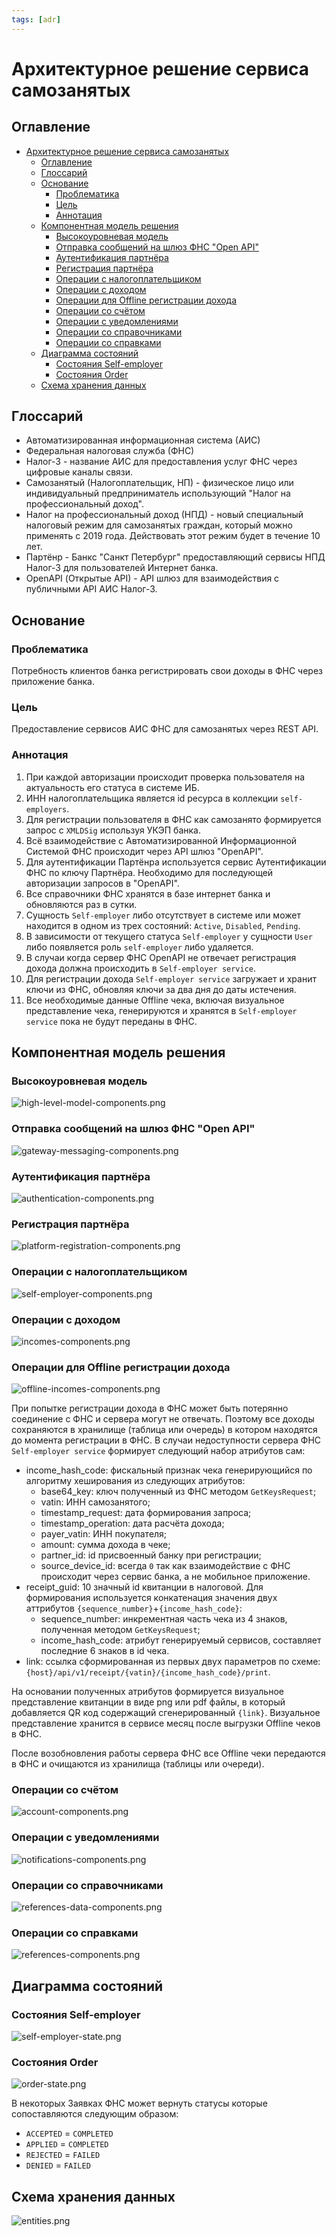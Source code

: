```yaml
---
tags: [adr]
---
```


# Архитектурное решение сервиса самозанятых

## Оглавление

- [Архитектурное решение сервиса самозанятых](#архитектурное-решение-сервиса-самозанятых)
  - [Оглавление](#оглавление)
  - [Глоссарий](#глоссарий)
  - [Основание](#основание)
    - [Проблематика](#проблематика)
    - [Цель](#цель)
    - [Аннотация](#аннотация)
  - [Компонентная модель решения](#компонентная-модель-решения)
    - [Высокоуровневая модель](#высокоуровневая-модель)
    - [Отправка сообщений на шлюз ФНС "Open API"](#отправка-сообщений-на-шлюз-фнс-open-api)
    - [Аутентификация партнёра](#аутентификация-партнёра)
    - [Регистрация партнёра](#регистрация-партнёра)
    - [Операции с налогоплательщиком](#операции-с-налогоплательщиком)
    - [Операции с доходом](#операции-с-доходом)
    - [Операции для Offline регистрации дохода](#операции-для-offline-регистрации-дохода)
    - [Операции со счётом](#операции-со-счётом)
    - [Операции с уведомлениями](#операции-с-уведомлениями)
    - [Операции со справочниками](#операции-со-справочниками)
    - [Операции со справками](#операции-со-справками)
  - [Диаграмма состояний](#диаграмма-состояний)
    - [Состояния Self-employer](#состояния-self-employer)
    - [Состояния Order](#состояния-order)
  - [Схема хранения данных](#схема-хранения-данных)

## Глоссарий

- Автоматизированная информационная система (АИС)
- Федеральная налоговая служба (ФНС)
- Налог-3 - название АИС для предоставления услуг ФНС через цифровые каналы связи.
- Самозанятый (Налогоплательщик, НП) - физическое лицо или индивидуальный предприниматель использующий "Налог на профессиональный доход".
- Налог на профессиональный доход (НПД) - новый специальный налоговый режим для самозанятых граждан, который можно применять с 2019 года. Действовать этот режим будет в течение 10 лет.
- Партёнр - Банкс "Санкт Петербург" предоставляющий сервисы НПД Налог-3 для пользователей Интернет банка.
- OpenAPI (Открытые API) -  API шлюз для взаимодействия с публичными API АИС Налог-3.

## Основание

### Проблематика

Потребность клиентов банка регистрировать свои доходы в ФНС через приложение банка.

### Цель

Предоставление сервисов АИС ФНС для самозанятых через REST API.

### Аннотация

1. При каждой авторизации происходит проверка пользователя на актуальность его статуса в системе ИБ.
2. ИНН налогоплательщика является id ресурса в коллекции `self-employers`.
3. Для регистрации пользователя в ФНС как самозанято формируется запрос с `XMLDSig` используя УКЭП банка.
4. Всё взаимодействие с Автоматизированной Информационной Системой ФНС происходит через API шлюз "OpenAPI".
5. Для аутентификации Партёнра используется сервис Аутентификации ФНС по ключу Партнёра. Необходимо для последующей авторизации запросов в "OpenAPI".
6. Все справочники ФНС хранятся в базе интернет банка и обновляются раз в сутки.
7. Сущность `Self-employer` либо отсутствует в системе или может находится в одном из трех состояний: `Active`, `Disabled`, `Pending`.
8. В зависимости от текущего статуса `Self-employer` у сущности `User` либо появляется роль `self-employer` либо удаляется.
9. В случаи когда сервер ФНС OpenAPI не отвечает регистрация дохода должна происходить в `Self-employer service`.
10. Для регистрации дохода `Self-employer service` загружает и хранит ключи из ФНС, обновляя ключи за два дня до даты истечения.
11. Все необходимые данные Offline чека, включая визуальное представление чека, генерируются и хранятся в `Self-employer service` пока не будут переданы в ФНС.

## Компонентная модель решения

### Высокоуровневая модель

![high-level-model-components.png](../../assets/images/diagrams/self-employed-service/components/high-level-model-components.png)

### Отправка сообщений на шлюз ФНС "Open API"

![gateway-messaging-components.png](../../assets/images/diagrams/self-employed-service/components/gateway-messaging-components.png)

### Аутентификация партнёра

![authentication-components.png](../../assets/images/diagrams/self-employed-service/components/authentication-components.png)

### Регистрация партнёра

![platform-registration-components.png](../../assets/images/diagrams/self-employed-service/components/platform-registration-components.png)

### Операции с налогоплательщиком

![self-employer-components.png](../../assets/images/diagrams/self-employed-service/components/self-employer-components.png)

### Операции с доходом

![incomes-components.png](../../assets/images/diagrams/self-employed-service/components/incomes-components.png)

### Операции для Offline регистрации дохода

![offline-incomes-components.png](../../assets/images/diagrams/self-employed-service/components/offline-incomes-components.png)

При попытке регистрации дохода в ФНС может быть потерянно соединение с ФНС и сервера могут не отвечать.
Поэтому все доходы сохраняются в хранилище (таблица или очередь) в котором находятся до момента регистрации в ФНС.
В случаи недоступности сервера ФНС `Self-employer service` формирует следующий набор атрибутов сам:

- income_hash_code: фискальный признак чека генерирующийся по алгоритму хеширования из следующих атрибутов:
  - base64_key: ключ полученный из ФНС методом `GetKeysRequest`;
  - vatin: ИНН самозанятого;
  - timestamp_request: дата формирования запроса;
  - timestamp_operation: дата расчёта дохода;
  - payer_vatin: ИНН покупателя;
  - amount: сумма дохода в чеке;
  - partner_id: id присвоенный банку при регистрации;
  - source_device_id: всегда `0` так как взаимодействие с ФНС происходит через сервис банка, а не мобильное приложение.
- receipt_guid: 10 значный id квитанции в налоговой. Для формирования используется конкатенация значения двух аттрибутов `{sequence_number}`+`{income_hash_code}`:
  - sequence_number: инкрементная часть чека из 4 знаков, полученная методом `GetKeysRequest`;
  - income_hash_code: атрибут генерируемый сервисов, составляет последние 6 знаков в id чека.
- link: ссылка сформированная из первых двух параметров по схеме: `{host}/api/v1/receipt/{vatin}/{income_hash_code}/print`.

На основании полученных атрибутов формируется визуальное представление квитанции в виде png или pdf файлы, в который добавляется QR код содержащий сгенерированный `{link}`.
Визуальное представление хранится в сервисе месяц после выгрузки Offline чеков в ФНС.

После возобновления работы сервера ФНС все Offline чеки передаются в ФНС и очищаются из хранилища (таблицы или очереди).

### Операции со счётом

![account-components.png](../../assets/images/diagrams/self-employed-service/components/account-components.png)

### Операции с уведомлениями

![notifications-components.png](../../assets/images/diagrams/self-employed-service/components/notifications-components.png)

### Операции со справочниками

![references-data-components.png](../../assets/images/diagrams/self-employed-service/components/reference-data-components.png)

### Операции со справками

![references-components.png](../../assets/images/diagrams/self-employed-service/components/references-components.png)

## Диаграмма состояний

### Состояния Self-employer

![self-employer-state.png](../../assets/images/diagrams/self-employed-service/state/self-employer-state.png)

### Состояния Order

![order-state.png](../../assets/images/diagrams/self-employed-service/state/order-state.png)

В некоторых Заявках ФНС может вернуть статусы которые сопоставляются следующим образом:

* `ACCEPTED` = `COMPLETED`
* `APPLIED` = `COMPLETED`
* `REJECTED` = `FAILED`
* `DENIED` = `FAILED`

## Схема хранения данных

![entities.png](../../assets/images/diagrams/self-employed-service/entities/entities.png)